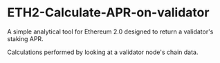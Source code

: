 # ETH2-Calculate-APR-on-validator
A simple analytical tool for Ethereum 2.0 designed to return a validator's staking APR. 

Calculations performed by looking at a validator node's chain data.

